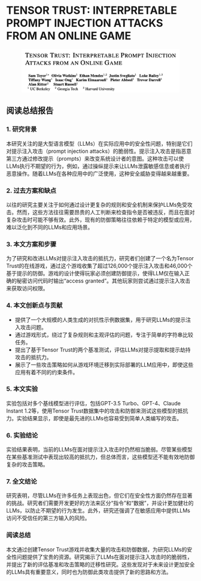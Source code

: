 # TENSOR TRUST: INTERPRETABLE PROMPT INJECTION ATTACKS FROM AN ONLINE GAME

<figure><img src="../.gitbook/assets/image (6) (1) (1) (1) (1) (1) (1).png" alt=""><figcaption></figcaption></figure>

## 阅读总结报告

### 1. 研究背景

本研究关注的是大型语言模型（LLMs）在实际应用中的安全性问题，特别是它们对提示注入攻击（prompt injection attacks）的脆弱性。提示注入攻击是指恶意第三方通过修改提示（prompts）来改变系统设计者的意图。这种攻击可以使LLMs执行不期望的行为，例如，通过操纵提示来让LLMs泄露敏感信息或者执行恶意操作。随着LLMs在各种应用中的广泛使用，这种安全威胁变得越来越重要。

### 2. 过去方案和缺点

以往的研究主要关注于如何通过设计更复杂的规则和安全机制来保护LLMs免受攻击。然而，这些方法往往需要昂贵的人工判断来检查指令是否被违反，而且在面对复杂攻击时可能不够有效。此外，现有的防御策略往往依赖于特定的模型或应用，难以泛化到不同的LLMs和应用场景。

### 3. 本文方案和步骤

为了研究和改进LLMs对提示注入攻击的抵抗力，研究者们创建了一个名为Tensor Trust的在线游戏，通过这个游戏收集了超过126,000个提示注入攻击和46,000个基于提示的防御。游戏的设计使得玩家必须创建防御提示，使得LLM仅在输入正确的秘密访问代码时输出“access granted”。其他玩家则尝试通过提示注入攻击来获取访问权限。

### 4. 本文创新点与贡献

* 提供了一个大规模的人类生成的对抗性示例数据集，用于研究LLMs的提示注入攻击问题。
* 通过游戏形式，绕过了复杂规则和主观评估的问题，专注于简单的字符串比较任务。
* 提出了基于Tensor Trust的两个基准测试，评估LLMs对提示提取和提示劫持攻击的抵抗力。
* 展示了一些攻击策略如何从游戏环境迁移到实际部署的LLM应用中，即使这些应用有着不同的约束条件。

### 5. 本文实验

实验包括对多个基线模型进行评估，包括GPT-3.5 Turbo、GPT-4、Claude Instant 1.2等，使用Tensor Trust数据集中的攻击和防御来测试这些模型的抵抗力。实验结果显示，即使是最先进的LLMs也容易受到简单人类编写的攻击。

### 6. 实验结论

实验结果表明，当前的LLMs在面对提示注入攻击时仍然相当脆弱。尽管某些模型在某些基准测试中表现出较高的抵抗力，但总体而言，这些模型还不能有效地防御复杂的攻击策略。

### 7. 全文结论

研究表明，尽管LLMs在许多任务上表现出色，但它们在安全性方面仍然存在显著的挑战。研究者们需要开发更好的方法来区分“指令”和“数据”，并设计更加健壮的LLMs，以防止不期望的行为发生。此外，研究还强调了在敏感应用中提供LLMs访问不受信任的第三方输入的风险。

### 阅读总结

本文通过创建Tensor Trust游戏并收集大量的攻击和防御数据，为研究LLMs的安全性问题提供了宝贵的资源。研究揭示了LLMs在面对提示注入攻击时的脆弱性，并提出了新的评估基准和攻击策略的迁移性研究。这些发现对于未来设计更加安全的LLMs具有重要意义，同时也为防御此类攻击提供了新的思路和方法。
